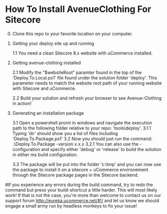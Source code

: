 How To Install AvenueClothing For Sitecore
===========================================
0. Clone this repo to your favorite location on your computer.

1. Getting your deploy site up and running

	1.1 You need a clean Sitecore 8.x website with uCommerce installed.
	
2. Getting avenue-clothing installed

	2.1 Modify the "$websiteRoot" paramter found in the top of the 'Deploy.To.Local.ps1' file found under the solution folder 'deploy'. This parameter needs to match the website root path of your running website with Sitecore and uCommerce.

	2.2 Build your solution and refresh your browser to see Avenue-Clothing in action!

3. Generating an installation package

	3.1 Open a powershell promt in windows and navigate the execution path to the following folder relative to your repo: 'tools\deploy'.
		3.1.1 Typing 'dir' should show you a list of files including 'Deploy.To.Package.ps1'
	3.2 Now you should just run the command: .\Deploy.To.Package -version x.x.x 
		3.2.1 You can also use the -configuration and specify either 'debug' or 'release' to build the solution in either ms build configuration.

	3.3 The package will be put into the folder 'c:\tmp' and you can now use the package to install it on a sitecore + uCommerce environement through the  Sitecore package pages in the Sitecore backend.


#If you experience any errors during the build command, try to redo the command but press your build-shortcut a little harder. This will most likely work! If that is not the case, you're more than welcome to contact us on our support forum http://eureka.ucommerce.net/#!/ and let us know we should engage a small army run by headless monkeys to fix your issue!